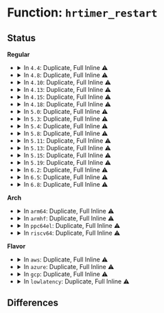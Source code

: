 # Function: <code>hrtimer_restart</code>

## Status
<b>Regular</b>
<ul>
<li>
<details>
<summary>In <code>4.4</code>: Duplicate, Full Inline ⚠️</summary>

**Collision:** Static Duplication

**Inline:** Full

**Transformation:** False

**Instances:**

```
In kernel/softirq.c (ffffffff81084e0b)
Location: include/linux/hrtimer.h:410
Inline: True
Inline callers:
  - kernel/softirq.c:__tasklet_hrtimer_trampoline
```
```
In kernel/signal.c (ffffffff8108d76a)
Location: include/linux/hrtimer.h:410
Inline: True
Inline callers:
  - kernel/signal.c:dequeue_signal
```
```
In kernel/time/posix-timers.c (ffffffff810f1331)
Location: include/linux/hrtimer.h:410
Inline: True
Inline callers:
  - kernel/time/posix-timers.c:do_schedule_next_timer
```
```
In kernel/time/alarmtimer.c (ffffffff810fb193)
Location: include/linux/hrtimer.h:410
Inline: True
Inline callers:
  - kernel/time/alarmtimer.c:alarm_restart
```
```
In fs/timerfd.c (ffffffff812584f0)
Location: include/linux/hrtimer.h:410
Inline: True
Inline callers:
  - fs/timerfd.c:timerfd_read
  - fs/timerfd.c:do_timerfd_gettime
```
</details>
</li>
<li>
<details>
<summary>In <code>4.8</code>: Duplicate, Full Inline ⚠️</summary>

**Collision:** Static Duplication

**Inline:** Full

**Transformation:** False

**Instances:**

```
In kernel/softirq.c (ffffffff8108811b)
Location: include/linux/hrtimer.h:410
Inline: True
Inline callers:
  - kernel/softirq.c:__tasklet_hrtimer_trampoline
```
```
In kernel/signal.c (ffffffff81090638)
Location: include/linux/hrtimer.h:410
Inline: True
Inline callers:
  - kernel/signal.c:dequeue_signal
```
```
In kernel/time/posix-timers.c (ffffffff810f83b1)
Location: include/linux/hrtimer.h:410
Inline: True
Inline callers:
  - kernel/time/posix-timers.c:do_schedule_next_timer
```
```
In kernel/time/alarmtimer.c (ffffffff81102493)
Location: include/linux/hrtimer.h:410
Inline: True
Inline callers:
  - kernel/time/alarmtimer.c:alarm_restart
```
```
In fs/timerfd.c (ffffffff81280f9e)
Location: include/linux/hrtimer.h:410
Inline: True
Inline callers:
  - fs/timerfd.c:do_timerfd_gettime
  - fs/timerfd.c:timerfd_read
```
</details>
</li>
<li>
<details>
<summary>In <code>4.10</code>: Duplicate, Full Inline ⚠️</summary>

**Collision:** Static Duplication

**Inline:** Full

**Transformation:** False

**Instances:**

```
In kernel/softirq.c (ffffffff8108d07b)
Location: include/linux/hrtimer.h:410
Inline: True
Inline callers:
  - kernel/softirq.c:__tasklet_hrtimer_trampoline
```
```
In kernel/signal.c (ffffffff810955b0)
Location: include/linux/hrtimer.h:410
Inline: True
Inline callers:
  - kernel/signal.c:dequeue_signal
```
```
In kernel/time/alarmtimer.c (ffffffff81104463)
Location: include/linux/hrtimer.h:410
Inline: True
Inline callers:
  - kernel/time/alarmtimer.c:alarm_restart
```
```
In kernel/time/posix-timers.c (ffffffff81105d43)
Location: include/linux/hrtimer.h:410
Inline: True
Inline callers:
  - kernel/time/posix-timers.c:do_schedule_next_timer
```
```
In fs/timerfd.c (ffffffff81294ad2)
Location: include/linux/hrtimer.h:410
Inline: True
Inline callers:
  - fs/timerfd.c:do_timerfd_gettime
  - fs/timerfd.c:timerfd_read
```
</details>
</li>
<li>
<details>
<summary>In <code>4.13</code>: Duplicate, Full Inline ⚠️</summary>

**Collision:** Static Duplication

**Inline:** Full

**Transformation:** False

**Instances:**

```
In kernel/softirq.c (ffffffff81089e68)
Location: include/linux/hrtimer.h:394
Inline: True
Inline callers:
  - kernel/softirq.c:__tasklet_hrtimer_trampoline
```
```
In kernel/signal.c (ffffffff81092848)
Location: include/linux/hrtimer.h:394
Inline: True
Inline callers:
  - kernel/signal.c:dequeue_signal
```
```
In kernel/time/alarmtimer.c (ffffffff81106510)
Location: include/linux/hrtimer.h:394
Inline: True
Inline callers:
  - kernel/time/alarmtimer.c:alarm_restart
```
```
In kernel/time/posix-timers.c (ffffffff8110758d)
Location: include/linux/hrtimer.h:394
Inline: True
Inline callers:
  - kernel/time/posix-timers.c:common_hrtimer_rearm
```
```
In fs/timerfd.c (ffffffff812a1d62)
Location: include/linux/hrtimer.h:394
Inline: True
Inline callers:
  - fs/timerfd.c:do_timerfd_gettime
  - fs/timerfd.c:timerfd_read
```
</details>
</li>
<li>
<details>
<summary>In <code>4.15</code>: Duplicate, Full Inline ⚠️</summary>

**Collision:** Static Duplication

**Inline:** Full

**Transformation:** False

**Instances:**

```
In kernel/softirq.c (ffffffff81090baa)
Location: include/linux/hrtimer.h:394
Inline: True
Inline callers:
  - kernel/softirq.c:__tasklet_hrtimer_trampoline
```
```
In kernel/signal.c (ffffffff810996d7)
Location: include/linux/hrtimer.h:394
Inline: True
Inline callers:
  - kernel/signal.c:dequeue_signal
```
```
In kernel/time/alarmtimer.c (ffffffff81111590)
Location: include/linux/hrtimer.h:394
Inline: True
Inline callers:
  - kernel/time/alarmtimer.c:alarm_restart
```
```
In kernel/time/posix-timers.c (ffffffff811126bc)
Location: include/linux/hrtimer.h:394
Inline: True
Inline callers:
  - kernel/time/posix-timers.c:common_hrtimer_rearm
```
```
In fs/timerfd.c (ffffffff812c5083)
Location: include/linux/hrtimer.h:394
Inline: True
Inline callers:
  - fs/timerfd.c:do_timerfd_gettime
  - fs/timerfd.c:timerfd_read
```
</details>
</li>
<li>
<details>
<summary>In <code>4.18</code>: Duplicate, Full Inline ⚠️</summary>

**Collision:** Static Duplication

**Inline:** Full

**Transformation:** False

**Instances:**

```
In kernel/softirq.c (ffffffff8109475d)
Location: include/linux/hrtimer.h:415
Inline: True
Inline callers:
  - kernel/softirq.c:__tasklet_hrtimer_trampoline
```
```
In kernel/signal.c (ffffffff8109d7cc)
Location: include/linux/hrtimer.h:415
Inline: True
Inline callers:
  - kernel/signal.c:dequeue_signal
```
```
In kernel/time/alarmtimer.c (ffffffff8111cf8f)
Location: include/linux/hrtimer.h:415
Inline: True
Inline callers:
  - kernel/time/alarmtimer.c:alarm_restart
```
```
In kernel/time/posix-timers.c (ffffffff8111e150)
Location: include/linux/hrtimer.h:415
Inline: True
Inline callers:
  - kernel/time/posix-timers.c:common_hrtimer_rearm
```
```
In fs/timerfd.c (ffffffff812ee151)
Location: include/linux/hrtimer.h:415
Inline: True
Inline callers:
  - fs/timerfd.c:do_timerfd_gettime
  - fs/timerfd.c:timerfd_read
```
</details>
</li>
<li>
<details>
<summary>In <code>5.0</code>: Duplicate, Full Inline ⚠️</summary>

**Collision:** Static Duplication

**Inline:** Full

**Transformation:** False

**Instances:**

```
In kernel/softirq.c (ffffffff8109cabd)
Location: include/linux/hrtimer.h:412
Inline: True
Inline callers:
  - kernel/softirq.c:__tasklet_hrtimer_trampoline
```
```
In kernel/signal.c (ffffffff810a5a41)
Location: include/linux/hrtimer.h:412
Inline: True
Inline callers:
  - kernel/signal.c:dequeue_signal
```
```
In kernel/time/alarmtimer.c (ffffffff8112873f)
Location: include/linux/hrtimer.h:412
Inline: True
Inline callers:
  - kernel/time/alarmtimer.c:alarm_restart
```
```
In kernel/time/posix-timers.c (ffffffff811299ab)
Location: include/linux/hrtimer.h:412
Inline: True
Inline callers:
  - kernel/time/posix-timers.c:common_hrtimer_rearm
```
```
In fs/timerfd.c (ffffffff81302be1)
Location: include/linux/hrtimer.h:412
Inline: True
Inline callers:
  - fs/timerfd.c:do_timerfd_gettime
  - fs/timerfd.c:timerfd_read
```
</details>
</li>
<li>
<details>
<summary>In <code>5.3</code>: Duplicate, Full Inline ⚠️</summary>

**Collision:** Static Duplication

**Inline:** Full

**Transformation:** False

**Instances:**

```
In kernel/signal.c (ffffffff810aa710)
Location: include/linux/hrtimer.h:398
Inline: True
Inline callers:
  - kernel/signal.c:dequeue_signal
```
```
In kernel/time/alarmtimer.c (ffffffff81133184)
Location: include/linux/hrtimer.h:398
Inline: True
Inline callers:
  - kernel/time/alarmtimer.c:alarm_restart
```
```
In kernel/time/posix-timers.c (ffffffff8113442b)
Location: include/linux/hrtimer.h:398
Inline: True
Inline callers:
  - kernel/time/posix-timers.c:common_hrtimer_rearm
```
```
In fs/timerfd.c (ffffffff81324831)
Location: include/linux/hrtimer.h:398
Inline: True
Inline callers:
  - fs/timerfd.c:do_timerfd_gettime
  - fs/timerfd.c:timerfd_read
```
</details>
</li>
<li>
<details>
<summary>In <code>5.4</code>: Duplicate, Full Inline ⚠️</summary>

**Collision:** Static Duplication

**Inline:** Full

**Transformation:** False

**Instances:**

```
In kernel/signal.c (ffffffff810b0d12)
Location: include/linux/hrtimer.h:441
Inline: True
Inline callers:
  - kernel/signal.c:dequeue_signal
```
```
In kernel/time/alarmtimer.c (ffffffff8113f0e4)
Location: include/linux/hrtimer.h:441
Inline: True
Inline callers:
  - kernel/time/alarmtimer.c:alarm_restart
```
```
In kernel/time/posix-timers.c (ffffffff8114043b)
Location: include/linux/hrtimer.h:441
Inline: True
Inline callers:
  - kernel/time/posix-timers.c:common_hrtimer_rearm
```
```
In fs/timerfd.c (ffffffff81337591)
Location: include/linux/hrtimer.h:441
Inline: True
Inline callers:
  - fs/timerfd.c:do_timerfd_gettime
  - fs/timerfd.c:timerfd_read
```
</details>
</li>
<li>
<details>
<summary>In <code>5.8</code>: Duplicate, Full Inline ⚠️</summary>

**Collision:** Static Duplication

**Inline:** Full

**Transformation:** False

**Instances:**

```
In kernel/signal.c (ffffffff810b9046)
Location: include/linux/hrtimer.h:441
Inline: True
Inline callers:
  - kernel/signal.c:dequeue_signal
```
```
In kernel/time/alarmtimer.c (ffffffff8114e82c)
Location: include/linux/hrtimer.h:441
Inline: True
Inline callers:
  - kernel/time/alarmtimer.c:alarm_restart
```
```
In kernel/time/posix-timers.c (ffffffff811501fb)
Location: include/linux/hrtimer.h:441
Inline: True
Inline callers:
  - kernel/time/posix-timers.c:common_hrtimer_rearm
```
```
In fs/timerfd.c (ffffffff81370906)
Location: include/linux/hrtimer.h:441
Inline: True
Inline callers:
  - fs/timerfd.c:do_timerfd_gettime
  - fs/timerfd.c:timerfd_read
```
</details>
</li>
<li>
<details>
<summary>In <code>5.11</code>: Duplicate, Full Inline ⚠️</summary>

**Collision:** Static Duplication

**Inline:** Full

**Transformation:** False

**Instances:**

```
In kernel/signal.c (ffffffff810b42f6)
Location: include/linux/hrtimer.h:442
Inline: True
Inline callers:
  - kernel/signal.c:dequeue_signal
```
```
In kernel/time/alarmtimer.c (ffffffff8114aa9c)
Location: include/linux/hrtimer.h:442
Inline: True
Inline callers:
  - kernel/time/alarmtimer.c:alarm_restart
```
```
In kernel/time/posix-timers.c (ffffffff8114c47b)
Location: include/linux/hrtimer.h:442
Inline: True
Inline callers:
  - kernel/time/posix-timers.c:common_hrtimer_rearm
```
```
In fs/timerfd.c (ffffffff8137e689)
Location: include/linux/hrtimer.h:442
Inline: True
Inline callers:
  - fs/timerfd.c:do_timerfd_gettime
  - fs/timerfd.c:timerfd_read
```
</details>
</li>
<li>
<details>
<summary>In <code>5.13</code>: Duplicate, Full Inline ⚠️</summary>

**Collision:** Static Duplication

**Inline:** Full

**Transformation:** False

**Instances:**

```
In kernel/signal.c (ffffffff810b5f06)
Location: include/linux/hrtimer.h:442
Inline: True
Inline callers:
  - kernel/signal.c:dequeue_signal
```
```
In kernel/time/alarmtimer.c (ffffffff8114bf5c)
Location: include/linux/hrtimer.h:442
Inline: True
Inline callers:
  - kernel/time/alarmtimer.c:alarm_restart
```
```
In kernel/time/posix-timers.c (ffffffff8114d93b)
Location: include/linux/hrtimer.h:442
Inline: True
Inline callers:
  - kernel/time/posix-timers.c:common_hrtimer_rearm
```
```
In fs/timerfd.c (ffffffff81385309)
Location: include/linux/hrtimer.h:442
Inline: True
Inline callers:
  - fs/timerfd.c:do_timerfd_gettime
  - fs/timerfd.c:timerfd_read
```
</details>
</li>
<li>
<details>
<summary>In <code>5.15</code>: Duplicate, Full Inline ⚠️</summary>

**Collision:** Static Duplication

**Inline:** Full

**Transformation:** False

**Instances:**

```
In kernel/signal.c (ffffffff810c8d95)
Location: include/linux/hrtimer.h:438
Inline: True
Inline callers:
  - kernel/signal.c:dequeue_signal
```
```
In kernel/time/alarmtimer.c (ffffffff8116fca3)
Location: include/linux/hrtimer.h:438
Inline: True
Inline callers:
  - kernel/time/alarmtimer.c:alarm_restart
```
```
In kernel/time/posix-timers.c (ffffffff811717cb)
Location: include/linux/hrtimer.h:438
Inline: True
Inline callers:
  - kernel/time/posix-timers.c:common_hrtimer_rearm
```
```
In fs/timerfd.c (ffffffff813d2589)
Location: include/linux/hrtimer.h:438
Inline: True
Inline callers:
  - fs/timerfd.c:do_timerfd_gettime
  - fs/timerfd.c:timerfd_read
```
</details>
</li>
<li>
<details>
<summary>In <code>5.19</code>: Duplicate, Full Inline ⚠️</summary>

**Collision:** Static Duplication

**Inline:** Full

**Transformation:** False

**Instances:**

```
In kernel/signal.c (ffffffff810e0327)
Location: include/linux/hrtimer.h:438
Inline: True
Inline callers:
  - kernel/signal.c:dequeue_signal
```
```
In kernel/time/alarmtimer.c (ffffffff811a4193)
Location: include/linux/hrtimer.h:438
Inline: True
Inline callers:
  - kernel/time/alarmtimer.c:alarm_restart
```
```
In kernel/time/posix-timers.c (ffffffff811a628b)
Location: include/linux/hrtimer.h:438
Inline: True
Inline callers:
  - kernel/time/posix-timers.c:common_hrtimer_rearm
```
```
In fs/timerfd.c (ffffffff8145c12c)
Location: include/linux/hrtimer.h:438
Inline: True
Inline callers:
  - fs/timerfd.c:do_timerfd_gettime
  - fs/timerfd.c:timerfd_read
```
</details>
</li>
<li>
<details>
<summary>In <code>6.2</code>: Duplicate, Full Inline ⚠️</summary>

**Collision:** Static Duplication

**Inline:** Full

**Transformation:** False

**Instances:**

```
In kernel/signal.c (ffffffff811009b7)
Location: include/linux/hrtimer.h:438
Inline: True
Inline callers:
  - kernel/signal.c:dequeue_signal
```
```
In kernel/time/alarmtimer.c (ffffffff811e3a63)
Location: include/linux/hrtimer.h:438
Inline: True
Inline callers:
  - kernel/time/alarmtimer.c:alarm_restart
```
```
In kernel/time/posix-timers.c (ffffffff811e5ddb)
Location: include/linux/hrtimer.h:438
Inline: True
Inline callers:
  - kernel/time/posix-timers.c:common_hrtimer_rearm
```
```
In fs/timerfd.c (ffffffff814eb7fc)
Location: include/linux/hrtimer.h:438
Inline: True
Inline callers:
  - fs/timerfd.c:do_timerfd_gettime
  - fs/timerfd.c:timerfd_read
```
</details>
</li>
<li>
<details>
<summary>In <code>6.5</code>: Duplicate, Full Inline ⚠️</summary>

**Collision:** Static Duplication

**Inline:** Full

**Transformation:** False

**Instances:**

```
In kernel/signal.c (ffffffff8110caba)
Location: include/linux/hrtimer.h:438
Inline: True
Inline callers:
  - kernel/signal.c:dequeue_signal
```
```
In kernel/time/alarmtimer.c (ffffffff811f80d3)
Location: include/linux/hrtimer.h:438
Inline: True
Inline callers:
  - kernel/time/alarmtimer.c:alarm_restart
```
```
In kernel/time/posix-timers.c (ffffffff811fa25b)
Location: include/linux/hrtimer.h:438
Inline: True
Inline callers:
  - kernel/time/posix-timers.c:common_hrtimer_rearm
```
```
In fs/timerfd.c (ffffffff8152259f)
Location: include/linux/hrtimer.h:438
Inline: True
Inline callers:
  - fs/timerfd.c:do_timerfd_gettime
  - fs/timerfd.c:timerfd_read
```
</details>
</li>
<li>
<details>
<summary>In <code>6.8</code>: Duplicate, Full Inline ⚠️</summary>

**Collision:** Static Duplication

**Inline:** Full

**Transformation:** False

**Instances:**

```
In kernel/signal.c (ffffffff8111649a)
Location: include/linux/hrtimer.h:400
Inline: True
Inline callers:
  - kernel/signal.c:dequeue_signal
```
```
In kernel/time/alarmtimer.c (ffffffff8120e273)
Location: include/linux/hrtimer.h:400
Inline: True
Inline callers:
  - kernel/time/alarmtimer.c:alarm_restart
```
```
In kernel/time/posix-timers.c (ffffffff8121044b)
Location: include/linux/hrtimer.h:400
Inline: True
Inline callers:
  - kernel/time/posix-timers.c:common_hrtimer_rearm
```
```
In fs/timerfd.c (ffffffff81556bbf)
Location: include/linux/hrtimer.h:400
Inline: True
Inline callers:
  - fs/timerfd.c:do_timerfd_gettime
  - fs/timerfd.c:timerfd_read
```
</details>
</li>
</ul>
<b>Arch</b>
<ul>
<li>
<details>
<summary>In <code>arm64</code>: Duplicate, Full Inline ⚠️</summary>

**Collision:** Static Duplication

**Inline:** Full

**Transformation:** False

**Instances:**

```
In kernel/signal.c (ffff80001010b900)
Location: include/linux/hrtimer.h:441
Inline: True
Inline callers:
  - kernel/signal.c:dequeue_signal
```
```
In kernel/time/alarmtimer.c (ffff8000101a9278)
Location: include/linux/hrtimer.h:441
Inline: True
Inline callers:
  - kernel/time/alarmtimer.c:alarm_restart
```
```
In kernel/time/posix-timers.c (ffff8000101aa794)
Location: include/linux/hrtimer.h:441
Inline: True
Inline callers:
  - kernel/time/posix-timers.c:common_hrtimer_rearm
```
```
In fs/timerfd.c (ffff8000103f49d4)
Location: include/linux/hrtimer.h:441
Inline: True
Inline callers:
  - fs/timerfd.c:do_timerfd_gettime
  - fs/timerfd.c:timerfd_read
```
</details>
</li>
<li>
<details>
<summary>In <code>armhf</code>: Duplicate, Full Inline ⚠️</summary>

**Collision:** Static Duplication

**Inline:** Full

**Transformation:** False

**Instances:**

```
In kernel/signal.c (c0364b10)
Location: include/linux/hrtimer.h:441
Inline: True
Inline callers:
  - kernel/signal.c:dequeue_signal
```
```
In kernel/time/alarmtimer.c (c03f442c)
Location: include/linux/hrtimer.h:441
Inline: True
Inline callers:
  - kernel/time/alarmtimer.c:alarm_restart
```
```
In kernel/time/posix-timers.c (c03f5d0c)
Location: include/linux/hrtimer.h:441
Inline: True
Inline callers:
  - kernel/time/posix-timers.c:common_hrtimer_rearm
```
```
In fs/timerfd.c (c05c9a68)
Location: include/linux/hrtimer.h:441
Inline: True
Inline callers:
  - fs/timerfd.c:do_timerfd_gettime
  - fs/timerfd.c:timerfd_read
```
</details>
</li>
<li>
<details>
<summary>In <code>ppc64el</code>: Duplicate, Full Inline ⚠️</summary>

**Collision:** Static Duplication

**Inline:** Full

**Transformation:** False

**Instances:**

```
In kernel/signal.c (c0000000001535dc)
Location: include/linux/hrtimer.h:441
Inline: True
Inline callers:
  - kernel/signal.c:dequeue_signal
```
```
In kernel/time/alarmtimer.c (c00000000020c288)
Location: include/linux/hrtimer.h:441
Inline: True
Inline callers:
  - kernel/time/alarmtimer.c:alarm_restart
```
```
In kernel/time/posix-timers.c (c00000000020e23c)
Location: include/linux/hrtimer.h:441
Inline: True
Inline callers:
  - kernel/time/posix-timers.c:common_hrtimer_rearm
```
```
In fs/timerfd.c (c0000000004fd5d8)
Location: include/linux/hrtimer.h:441
Inline: True
Inline callers:
  - fs/timerfd.c:do_timerfd_gettime
  - fs/timerfd.c:timerfd_read
```
</details>
</li>
<li>
<details>
<summary>In <code>riscv64</code>: Duplicate, Full Inline ⚠️</summary>

**Collision:** Static Duplication

**Inline:** Full

**Transformation:** False

**Instances:**

```
In kernel/signal.c (ffffffe0000cdee0)
Location: include/linux/hrtimer.h:441
Inline: True
Inline callers:
  - kernel/signal.c:dequeue_signal
```
```
In kernel/time/alarmtimer.c (ffffffe000134998)
Location: include/linux/hrtimer.h:441
Inline: True
Inline callers:
  - kernel/time/alarmtimer.c:alarm_restart
```
```
In kernel/time/posix-timers.c (ffffffe000135b98)
Location: include/linux/hrtimer.h:441
Inline: True
Inline callers:
  - kernel/time/posix-timers.c:common_hrtimer_rearm
```
```
In fs/timerfd.c (ffffffe0002a630e)
Location: include/linux/hrtimer.h:441
Inline: True
Inline callers:
  - fs/timerfd.c:__se_sys_timerfd_gettime
  - fs/timerfd.c:timerfd_read
```
</details>
</li>
</ul>
<b>Flavor</b>
<ul>
<li>
<details>
<summary>In <code>aws</code>: Duplicate, Full Inline ⚠️</summary>

**Collision:** Static Duplication

**Inline:** Full

**Transformation:** False

**Instances:**

```
In kernel/signal.c (ffffffff810ab082)
Location: include/linux/hrtimer.h:441
Inline: True
Inline callers:
  - kernel/signal.c:dequeue_signal
```
```
In kernel/time/alarmtimer.c (ffffffff81137894)
Location: include/linux/hrtimer.h:441
Inline: True
Inline callers:
  - kernel/time/alarmtimer.c:alarm_restart
```
```
In kernel/time/posix-timers.c (ffffffff81138beb)
Location: include/linux/hrtimer.h:441
Inline: True
Inline callers:
  - kernel/time/posix-timers.c:common_hrtimer_rearm
```
```
In fs/timerfd.c (ffffffff8132fb71)
Location: include/linux/hrtimer.h:441
Inline: True
Inline callers:
  - fs/timerfd.c:do_timerfd_gettime
  - fs/timerfd.c:timerfd_read
```
</details>
</li>
<li>
<details>
<summary>In <code>azure</code>: Duplicate, Full Inline ⚠️</summary>

**Collision:** Static Duplication

**Inline:** Full

**Transformation:** False

**Instances:**

```
In kernel/signal.c (ffffffff81099a22)
Location: include/linux/hrtimer.h:441
Inline: True
Inline callers:
  - kernel/signal.c:dequeue_signal
```
```
In kernel/time/alarmtimer.c (ffffffff8112a2e4)
Location: include/linux/hrtimer.h:441
Inline: True
Inline callers:
  - kernel/time/alarmtimer.c:alarm_restart
```
```
In kernel/time/posix-timers.c (ffffffff8112b63b)
Location: include/linux/hrtimer.h:441
Inline: True
Inline callers:
  - kernel/time/posix-timers.c:common_hrtimer_rearm
```
```
In fs/timerfd.c (ffffffff81320791)
Location: include/linux/hrtimer.h:441
Inline: True
Inline callers:
  - fs/timerfd.c:do_timerfd_gettime
  - fs/timerfd.c:timerfd_read
```
</details>
</li>
<li>
<details>
<summary>In <code>gcp</code>: Duplicate, Full Inline ⚠️</summary>

**Collision:** Static Duplication

**Inline:** Full

**Transformation:** False

**Instances:**

```
In kernel/signal.c (ffffffff810aa5e2)
Location: include/linux/hrtimer.h:441
Inline: True
Inline callers:
  - kernel/signal.c:dequeue_signal
```
```
In kernel/time/alarmtimer.c (ffffffff811355b4)
Location: include/linux/hrtimer.h:441
Inline: True
Inline callers:
  - kernel/time/alarmtimer.c:alarm_restart
```
```
In kernel/time/posix-timers.c (ffffffff8113690b)
Location: include/linux/hrtimer.h:441
Inline: True
Inline callers:
  - kernel/time/posix-timers.c:common_hrtimer_rearm
```
```
In fs/timerfd.c (ffffffff8132d641)
Location: include/linux/hrtimer.h:441
Inline: True
Inline callers:
  - fs/timerfd.c:do_timerfd_gettime
  - fs/timerfd.c:timerfd_read
```
</details>
</li>
<li>
<details>
<summary>In <code>lowlatency</code>: Duplicate, Full Inline ⚠️</summary>

**Collision:** Static Duplication

**Inline:** Full

**Transformation:** False

**Instances:**

```
In kernel/signal.c (ffffffff810b26c0)
Location: include/linux/hrtimer.h:441
Inline: True
Inline callers:
  - kernel/signal.c:dequeue_signal
```
```
In kernel/time/alarmtimer.c (ffffffff81141fe4)
Location: include/linux/hrtimer.h:441
Inline: True
Inline callers:
  - kernel/time/alarmtimer.c:alarm_restart
```
```
In kernel/time/posix-timers.c (ffffffff8114339b)
Location: include/linux/hrtimer.h:441
Inline: True
Inline callers:
  - kernel/time/posix-timers.c:common_hrtimer_rearm
```
```
In fs/timerfd.c (ffffffff8133f311)
Location: include/linux/hrtimer.h:441
Inline: True
Inline callers:
  - fs/timerfd.c:do_timerfd_gettime
  - fs/timerfd.c:timerfd_read
```
</details>
</li>
</ul>

## Differences
